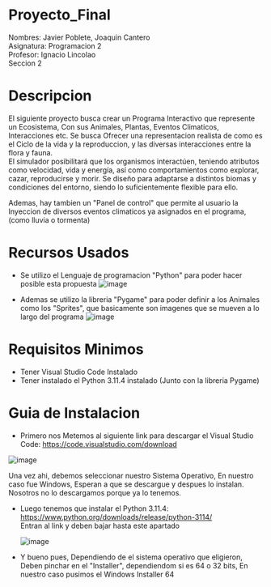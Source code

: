 # Proyecto_Final


Nombres: Javier Poblete, Joaquin Cantero <br>
Asignatura: Programacion 2 <br>
Profesor: Ignacio Lincolao <br>
Seccion 2 <br>



# Descripcion
El siguiente proyecto busca crear un Programa Interactivo que represente un Ecosistema, Con sus Animales, Plantas, Eventos Climaticos, Interacciones etc.
Se busca Ofrecer una representacion realista de como es el Ciclo de la vida y la reproduccion, y las diversas interacciones entre la flora y fauna. <br>
El simulador posibilitará que los organismos interactúen, teniendo atributos como velocidad, vida y energía, así como comportamientos como explorar, cazar, reproducirse y morir. Se diseño para adaptarse a distintos biomas y condiciones del entorno, siendo lo suficientemente flexible para ello. <br>

Ademas, hay tambien un "Panel de control" que permite al usuario la Inyeccion de diversos eventos climaticos ya asignados en el programa, (como lluvia o tormenta)




# Recursos Usados

- Se utilizo el Lenguaje de programacion "Python" para poder hacer posible esta propuesta
![image](https://github.com/javierrrp/Proyecto_Final/assets/135164108/7c609436-8ad1-4f55-985d-9760378d6d24)

- Ademas se utilizo la libreria "Pygame" para poder definir a los Animales como los "Sprites", que basicamente son imagenes que se mueven a lo largo del programa
![image](https://github.com/javierrrp/Proyecto_Final/assets/135164108/02363d86-c794-4145-93fd-98b8d09297d7)



# Requisitos Minimos

- Tener Visual Studio Code Instalado 
- Tener instalado el Python 3.11.4 instalado (Junto con la libreria Pygame)


# Guia de Instalacion

- Primero nos Metemos al siguiente link para descargar el Visual Studio Code:
https://code.visualstudio.com/download

![image](https://github.com/javierrrp/Proyecto_Final/assets/135164108/eb5013ba-6d10-4beb-ae3d-53d1a2b005d7)


Una vez ahi, debemos seleccionar nuestro Sistema Operativo, En nuestro caso fue Windows, Esperan a que se descargue y despues lo instalan. Nosotros no lo descargamos porque ya lo tenemos.


- Luego tenemos que instalar el Python 3.11.4:
  https://www.python.org/downloads/release/python-3114/ <br>
  Entran al link y deben bajar hasta este apartado

  ![image](https://github.com/javierrrp/Proyecto_Final/assets/135164108/7bdb5c64-71e8-4938-80c3-63c1f59f37ee)

- Y bueno pues, Dependiendo de el sistema operativo que eligieron, Deben pinchar en el "Installer", dependiendom si es 64 o 32 bits, En nuestro caso pusimos el Windows Installer 64 











